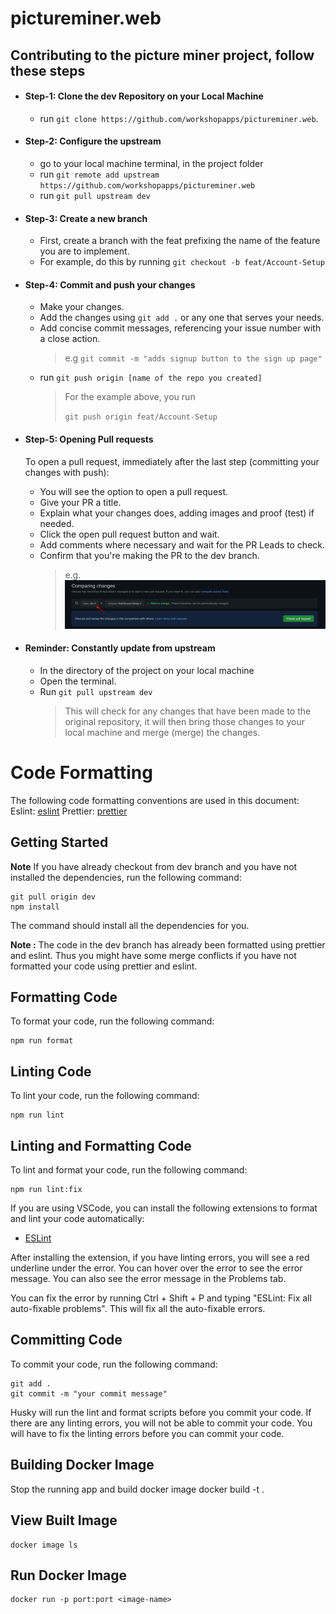 # pictureminer.web

## Contributing to the picture miner project, follow these steps

- #### Step-1: Clone the dev Repository on your Local Machine

  - run `git clone https://github.com/workshopapps/pictureminer.web`.

- #### Step-2: Configure the upstream

  - go to your local machine terminal, in the project folder
  - run `git remote add upstream https://github.com/workshopapps/pictureminer.web`
  - run `git pull upstream dev`

- #### Step-3: Create a new branch

  - First, create a branch with the feat prefixing the name of the feature you are to implement.
  - For example, do this by running `git checkout -b feat/Account-Setup`

- #### Step-4: Commit and push your changes

  - Make your changes.
  - Add the changes using `git add .` or any one that serves your needs.
  - Add concise commit messages, referencing your issue number with a close action.
    > e.g `git commit -m "adds signup button to the sign up page"`
  - run `git push origin [name of the repo you created]`
    > For the example above, you run
    >
    > `git push origin feat/Account-Setup`

- #### Step-5: Opening Pull requests

  To open a pull request, immediately after the last step (committing your changes with push):

  - You will see the option to open a pull request.
  - Give your PR a title.
  - Explain what your changes does, adding images and proof (test) if needed.
  - Click the open pull request button and wait.
  - Add comments where necessary and wait for the PR Leads to check.
  - Confirm that you're making the PR to the dev branch.
    > e.g. ![](./assets/PR.png)

- #### Reminder: Constantly update from upstream

  - In the directory of the project on your local machine
  - Open the terminal.
  - Run `git pull upstream dev`
    > This will check for any changes that have been made to the original repository, it will then bring those changes to your local machine and merge (merge) the changes.

# Code Formatting

The following code formatting conventions are used in this document:
Eslint: [eslint](https://eslint.org/)
Prettier: [prettier](https://prettier.io/)

## Getting Started

**Note** If you have already checkout from dev branch and you have not installed the dependencies, run the following command:

    git pull origin dev
    npm install

The command should install all the dependencies for you.

**Note :** The code in the dev branch has already been formatted using prettier and eslint. Thus you might have some merge conflicts if you have not formatted your code using prettier and eslint.

## Formatting Code

To format your code, run the following command:

    npm run format

## Linting Code

To lint your code, run the following command:

    npm run lint

## Linting and Formatting Code

To lint and format your code, run the following command:

    npm run lint:fix

If you are using VSCode, you can install the following extensions to format and lint your code automatically:

- [ESLint](https://marketplace.visualstudio.com/items?itemName=dbaeumer.vscode-eslint)

After installing the extension, if you have linting errors, you will see a red underline under the error. You can hover over the error to see the error message. You can also see the error message in the Problems tab.

You can fix the error by running Ctrl + Shift + P and typing "ESLint: Fix all auto-fixable problems". This will fix all the auto-fixable errors.

## Committing Code

To commit your code, run the following command:

    git add .
    git commit -m "your commit message"

Husky will run the lint and format scripts before you commit your code. If there are any linting errors, you will not be able to commit your code. You will have to fix the linting errors before you can commit your code.


## Building Docker Image
Stop the running app and build docker image
    docker build -t <image-name> .
    
## View Built Image
    docker image ls

## Run Docker Image
    docker run -p port:port <image-name>
